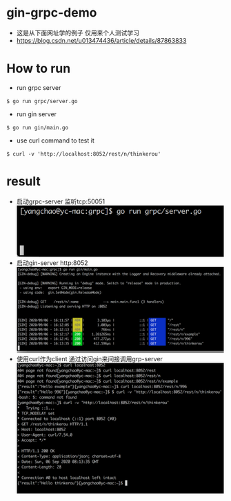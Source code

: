 # gin-grpc-demo
- 这是从下面网址学的例子 仅用来个人测试学习
- https://blog.csdn.net/u013474436/article/details/87863833

# How to run
- run grpc server
```
$ go run grpc/server.go
```
- run gin server
```
$ go run gin/main.go
```
- use curl command to test it
```
$ curl -v 'http://localhost:8052/rest/n/thinkerou'
```

# result
- 启动grpc-server 监听tcp:50051
![Image](https://raw.githubusercontent.com/purevirtual/gin-rpc-demo/master/assets/images/1.png)
- 启动gin-server http:8052
![Image](https://raw.githubusercontent.com/purevirtual/gin-rpc-demo/master/assets/images/2.png)
- 使用curl作为client 通过访问gin来间接调用grp-server
![Image](https://raw.githubusercontent.com/purevirtual/gin-rpc-demo/master/assets/images/3.png)